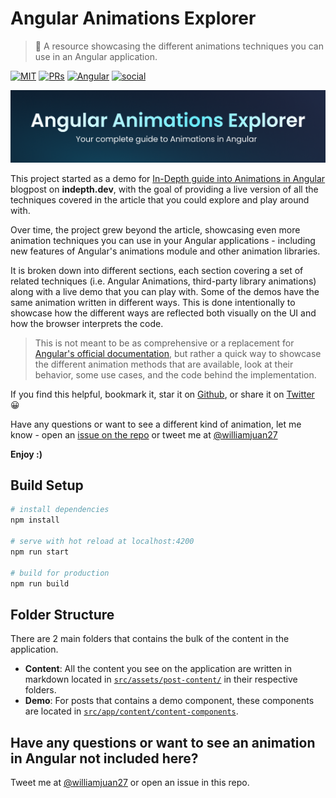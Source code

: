 # Angular Animations Explorer

> 🚀 A resource showcasing the different animations techniques you can use in an Angular application.

[![MIT](https://img.shields.io/packagist/l/doctrine/orm.svg?style=for-the-badge)]()
[![PRs](https://img.shields.io/badge/PRs-welcome-brightgreen.svg?style=for-the-badge)]()
[![Angular](https://img.shields.io/badge/Angular-15-DE0031.svg?style=for-the-badge)](https://github.com/angular/angular)
[![social](https://img.shields.io/twitter/follow/williamjuan27?color=%23249FEC&label=follow%20me&logo=twitter&style=for-the-badge)](https://twitter.com/williamjuan27)

![Hero image](src/assets/images/github-hero.png)

This project started as a demo for [In-Depth guide into Animations in Angular](https://indepth.dev/in-depth-guide-into-animations-in-angular) blogpost on **indepth.dev**, with the goal of providing a live version of all the techniques covered in the article that you could explore and play around with. 

Over time, the project grew beyond the article, showcasing even more animation techniques you can use in your Angular applications - including new features of Angular's animations module and other animation libraries.

It is broken down into different sections, each section covering a set of related techniques (i.e. Angular Animations, third-party library animations) along with a live demo that you can play with. Some of the demos have the same animation written in different ways. This is done intentionally to showcase how the different ways are reflected both visually on the UI and how the browser interprets the code.

> This is not meant to be as comprehensive or a replacement for [Angular's official documentation](https://angular.io/guide/animations), but rather a quick way to showcase the different animation methods that are available, look at their behavior, some use cases, and the code behind the implementation.

If you find this helpful, bookmark it, star it on [Github](https://github.com/williamjuan027/angular-animations-explorer), or share it on [Twitter](https://twitter.com/intent/tweet?text=Explore%20the%20different%20ways%20to%20animate%20your%20Angular%20Apps%20by%20%40williamjuan27%20%23angular%20%23javascript%20%23webdev%0Ahttps%3A%2F%2Fwilliamjuan027.github.io%2Fangular-animations-explorer) 😀

Have any questions or want to see a different kind of animation, let me know - open an [issue on the repo](https://github.com/williamjuan027/angular-animations-explorer/issues) or tweet me at [@williamjuan27](https://twitter.com/Williamjuan27)

**Enjoy :)**

## Build Setup

```bash
# install dependencies
npm install

# serve with hot reload at localhost:4200
npm run start

# build for production
npm run build
```

## Folder Structure

There are 2 main folders that contains the bulk of the content in the application.

- **Content**: All the content you see on the application are written in markdown located in [`src/assets/post-content/`](src/assets/post-content) in their respective folders.
- **Demo**: For posts that contains a demo component, these components are located in [`src/app/content/content-components`](src/app/content/content-components/).

## Have any questions or want to see an animation in Angular not included here?

Tweet me at [@williamjuan27](https://twitter.com/Williamjuan27) or open an issue in this repo.
